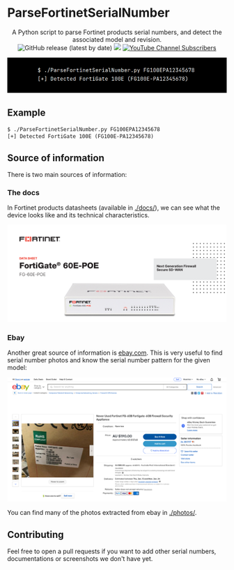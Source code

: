 # ParseFortinetSerialNumber

<p align="center">
  A Python script to parse Fortinet products serial numbers, and detect the associated model and revision.
  <br>
  <img alt="GitHub release (latest by date)" src="https://img.shields.io/github/v/release/p0dalirius/ParseFortinetSerialNumber">
  <a href="https://twitter.com/intent/follow?screen_name=podalirius_" title="Follow"><img src="https://img.shields.io/twitter/follow/podalirius_?label=Podalirius&style=social"></a>
  <a href="https://www.youtube.com/c/Podalirius_?sub_confirmation=1" title="Subscribe"><img alt="YouTube Channel Subscribers" src="https://img.shields.io/youtube/channel/subscribers/UCF_x5O7CSfr82AfNVTKOv_A?style=social"></a>
  <br>
</p>


![](./.github/exemple.png)

## Example

```
$ ./ParseFortinetSerialNumber.py FG100EPA12345678
[+] Detected FortiGate 100E (FG100E-PA12345678)
```

## Source of information

There is two main sources of information:

### The docs

In Fortinet products datasheets (available in [./docs/](./docs/)), we can see what the device looks like and its technical characteristics. 

![](./.github/docs.png)

### Ebay

Another great source of information is [ebay.com](https://www.ebay.com/). This is very useful to find serial number photos and know the serial number pattern for the given model: 

![](./.github/ebay.png)

You can find many of the photos extracted from ebay in [./photos/](./photos/).

## Contributing

Feel free to open a pull requests if you want to add other serial numbers, documentations or screenshots we don't have yet.
